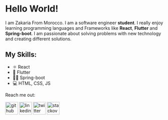 # Hello World!
I am Zakaria From Morocco. I am a software engineer **student**. I really enjoy learning programming languages and Frameworks like **React**, **Flutter** and **Spring-boot**. I am passionate about solving problems with new technology and creating different solutions.

## My Skills:
* ⚛  React 
* 📱   Flutter 
* 👨‍💻 Spring-boot 
* 💻 HTML, CSS, JS 

Reach me out:

[<img src='https://cdn.jsdelivr.net/npm/simple-icons@3.0.1/icons/github.svg' alt='github' height='40'>](https://github.com/https://github.com/ettriouizakaria)  [<img src='https://cdn.jsdelivr.net/npm/simple-icons@3.0.1/icons/linkedin.svg' alt='linkedin' height='40'>](https://www.linkedin.com/in/https://www.linkedin.com/in/zakaria-ettrioui//)  [<img src='https://cdn.jsdelivr.net/npm/simple-icons@3.0.1/icons/twitter.svg' alt='twitter' height='40'>](https://twitter.com/https://twitter.com/ettrioui)  [<img src='https://cdn.jsdelivr.net/npm/simple-icons@3.0.1/icons/stackoverflow.svg' alt='stackoverflow' height='40'>](https://stackoverflow.com/users/https://stackoverflow.com/users/14897575/ettriouizakaria)  


